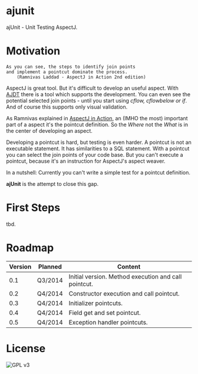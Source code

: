 ajunit
======

ajUnit - Unit Testing AspectJ.

Motivation
==========

    As you can see, the steps to identify join points 
    and implement a pointcut dominate the process.
        (Ramnivas Laddad - AspectJ in Action 2nd edition)


AspectJ is great tool. But it's difficult to develop an useful aspect. With [AJDT](http://www.eclipse.org/ajdt/) there is a tool which supports the development.
You can even see the potential selected join points - until you start using _cflow, cflowbelow or if_. And of course this supports only visual validation.

As Ramnivas explained in [AspectJ in Action](http://www.manning.com/laddad2/), an (IMHO the most) important part of a aspect it's the pointcut definition. 
So the _Where_ not the _What_ is in the center of developing an aspect.

Developing a pointcut is hard, but testing is even harder. A pointcut is not an executable statement. It has similarities to a SQL statement.
With a pointcut you can select the join points of your code base. But you can't execute a pointcut, because it's an instruction for AspectJ's aspect weaver.

In a nutshell: Currently you can't write a simple test for a pointcut definition.

**ajUnit** is the attempt to close this gap.


First Steps
===========

tbd.


Roadmap
=======

Version | Planned | Content
------- | ------- | -------------------------------------------------
0.1     | Q3/2014 | Initial version. Method execution and call pointcut.
0.2     | Q4/2014 | Constructor execution and call pointcut.  
0.3     | Q4/2014 | Initializer pointcuts.  
0.4     | Q4/2014 | Field get and set pointcut. 
0.5     | Q4/2014 | Exception handler pointcuts.  


License
=======

![GPL v3](http://www.gnu.org/graphics/gplv3-127x51.png)
